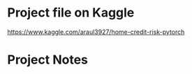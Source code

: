 
# Project file on Kaggle
https://www.kaggle.com/araul3927/home-credit-risk-pytorch


# Project Notes
